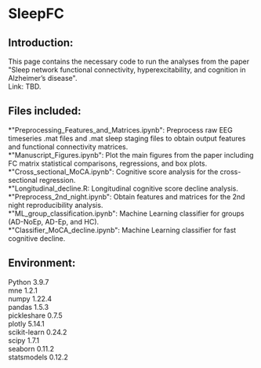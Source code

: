 # SleepFC

## Introduction:
This page contains the necessary code to run the analyses from the paper "Sleep network functional connectivity, hyperexcitability, and cognition in Alzheimer’s disease".  
Link: TBD.  

## Files included:  
*"Preprocessing_Features_and_Matrices.ipynb": Preprocess raw EEG timeseries .mat files and .mat sleep staging files to obtain output features and functional connectivity matrices.  
*"Manuscript_Figures.ipynb": Plot the main figures from the paper including FC matrix statistical comparisons, regressions, and box plots.  
*"Cross_sectional_MoCA.ipynb": Cognitive score analysis for the cross-sectional regression.  
*"Longitudinal_decline.R: Longitudinal cognitive score decline analysis.  
*"Preprocess_2nd_night.ipynb": Obtain features and matrices for the 2nd night reproducibility analysis.  
*"ML_group_classification.ipynb": Machine Learning classifier for groups (AD-NoEp, AD-Ep, and HC).  
*"Classifier_MoCA_decline.ipynb": Machine Learning classifier for fast cognitive decline.  

## Environment:  
Python 3.9.7  
mne 1.2.1  
numpy 1.22.4  
pandas 1.5.3  
pickleshare 0.7.5  
plotly 5.14.1  
scikit-learn 0.24.2  
scipy 1.7.1  
seaborn 0.11.2  
statsmodels 0.12.2  
